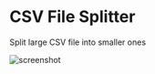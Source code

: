 # CSV File Splitter
Split large CSV file into smaller ones

![screenshot](https://cloud.githubusercontent.com/assets/509220/5827533/67bd6a2a-a0fb-11e4-832d-88c5bc9292b6.png)
